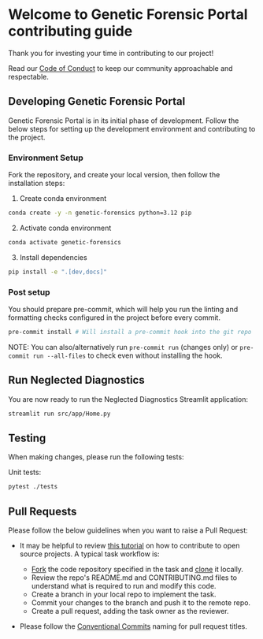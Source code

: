 # Welcome to Genetic Forensic Portal contributing guide

Thank you for investing your time in contributing to our project!

Read our [Code of Conduct](https://github.com/uw-ssec/code-of-conduct/blob/main/CODE_OF_CONDUCT.md) to keep our community approachable and respectable.

## Developing Genetic Forensic Portal

Genetic Forensic Portal is in its initial phase of development. Follow the below steps for setting up the development environment and contributing to the project.

### Environment Setup

Fork the repository, and create your local version, then follow the installation steps:

1. Create conda environment

```bash
conda create -y -n genetic-forensics python=3.12 pip
```

2. Activate conda environment

```bash
conda activate genetic-forensics
```

3. Install dependencies

```bash
pip install -e ".[dev,docs]"
```

### Post setup

You should prepare pre-commit, which will help you run the linting and formatting checks configured in the project before every commit.

```bash
pre-commit install # Will install a pre-commit hook into the git repo
```

NOTE: You can also/alternatively run `pre-commit run` (changes only) or `pre-commit run --all-files` to check even without installing the hook.

## Run Neglected Diagnostics

You are now ready to run the Neglected Diagnostics Streamlit application:

```bash
streamlit run src/app/Home.py
```


## Testing

When making changes, please run the following tests:

Unit tests:

```bash
pytest ./tests
```

## Pull Requests

Please follow the below guidelines when you want to raise a Pull Request:

- It may be helpful to review [this tutorial](https://www.dataschool.io/how-to-contribute-on-github/) on how to contribute to open source projects. A typical task workflow is:

    - [Fork](https://docs.github.com/en/get-started/quickstart/fork-a-repo) the code repository specified in the task and [clone](https://docs.github.com/en/repositories/creating-and-managing-repositories/cloning-a-repository) it locally.
    - Review the repo's README.md and CONTRIBUTING.md files to understand what is required to run and modify this code. 
    - Create a branch in your local repo to implement the task.
    - Commit your changes to the branch and push it to the remote repo.
    - Create a pull request, adding the task owner as the reviewer.

- Please follow the [Conventional Commits](https://github.com/uw-ssec/rse-guidelines/blob/main/conventional-commits.md) naming for pull request titles.